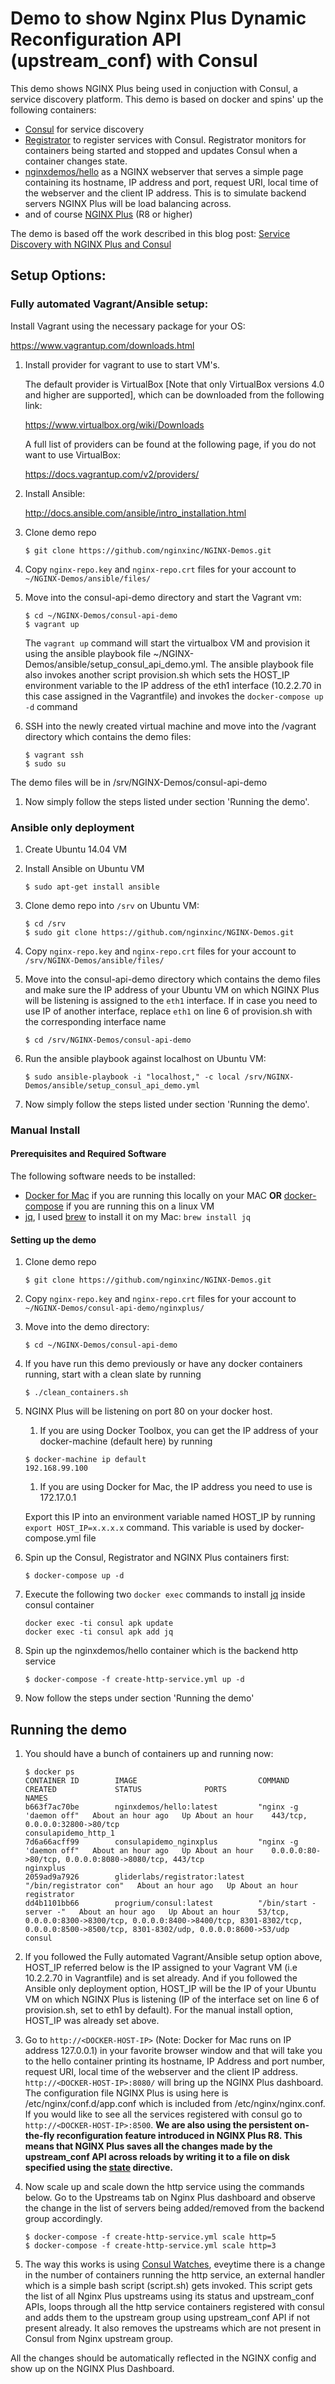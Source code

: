 # Demo to show Nginx Plus Dynamic Reconfiguration API (upstream_conf) with Consul

This demo shows NGINX Plus being used in conjuction with Consul, a service discovery platform. This demo is based on docker and spins'
up the following containers:

* [Consul](http://www.consul.io) for service discovery
* [Registrator](https://github.com/gliderlabs/registrator) to register services with Consul.  Registrator monitors for containers being started and stopped and updates Consul when a container changes state.
* [nginxdemos/hello](https://hub.docker.com/r/nginxdemos/hello/) as a NGINX webserver that serves a simple page containing its hostname, IP address and port, request URI, local time of the webserver and the client IP address. This is to simulate backend servers NGINX Plus will be load balancing across.
* and of course [NGINX Plus](http://www.nginx.com/products) (R8 or higher)

The demo is based off the work described in this blog post: [Service Discovery with NGINX Plus and Consul](https://www.nginx.com/blog/service-discovery-with-nginx-plus-and-consul/)
 
## Setup Options:

### Fully automated Vagrant/Ansible setup:

Install Vagrant using the necessary package for your OS:

https://www.vagrantup.com/downloads.html

1. Install provider for vagrant to use to start VM's.  

     The default provider is VirtualBox [Note that only VirtualBox versions 4.0 and higher are supported], which can be downloaded from the following link:

     https://www.virtualbox.org/wiki/Downloads

     A full list of providers can be found at the following page, if you do not want to use VirtualBox:

     https://docs.vagrantup.com/v2/providers/

1. Install Ansible:

     http://docs.ansible.com/ansible/intro_installation.html

1. Clone demo repo

     ```$ git clone https://github.com/nginxinc/NGINX-Demos.git```

1. Copy ```nginx-repo.key``` and ```nginx-repo.crt``` files for your account to ```~/NGINX-Demos/ansible/files/```

1. Move into the consul-api-demo directory and start the Vagrant vm:

     ```
     $ cd ~/NGINX-Demos/consul-api-demo
     $ vagrant up
     ```
     The ```vagrant up``` command will start the virtualbox VM and provision it using the ansible playbook file ~/NGINX-Demos/ansible/setup_consul_api_demo.yml. The ansible playbook file also invokes another script provision.sh which sets the HOST_IP environment variable to the IP address of the eth1 interface (10.2.2.70 in this case assigned in the Vagrantfile) and invokes the ```docker-compose up -d``` command

1. SSH into the newly created virtual machine and move into the /vagrant directory which contains the demo files:

     ```
     $ vagrant ssh
     $ sudo su
     ```
The demo files will be in /srv/NGINX-Demos/consul-api-demo

1. Now simply follow the steps listed under section 'Running the demo'.


### Ansible only deployment

1. Create Ubuntu 14.04 VM 

1. Install Ansible on Ubuntu VM

     ```
     $ sudo apt-get install ansible
     ```

1. Clone demo repo into ```/srv``` on Ubuntu VM:

     ```
     $ cd /srv
     $ sudo git clone https://github.com/nginxinc/NGINX-Demos.git
     ```

1. Copy ```nginx-repo.key``` and ```nginx-repo.crt``` files for your account to ```/srv/NGINX-Demos/ansible/files/```

1. Move into the consul-api-demo directory which contains the demo files and make sure the IP address of your Ubuntu VM on which NGINX Plus will be listening is assigned to the ```eth1``` interface. If in case you need to use IP of another interface, replace ```eth1``` on line 6 of provision.sh with the corresponding interface name
     ```
     $ cd /srv/NGINX-Demos/consul-api-demo
     ```

1. Run the ansible playbook against localhost on Ubuntu VM:

     ```
     $ sudo ansible-playbook -i "localhost," -c local /srv/NGINX-Demos/ansible/setup_consul_api_demo.yml
     ```

1. Now simply follow the steps listed under section 'Running the demo'.


### Manual Install

#### Prerequisites and Required Software

The following software needs to be installed:

* [Docker for Mac](https://www.docker.com/products/docker#/mac) if you are running this locally on your MAC **OR** [docker-compose](https://docs.docker.com/compose/install) if you are running this on a linux VM
* [jq](https://stedolan.github.io/jq/), I used [brew](http://brew.sh) to install it on my Mac: `brew install jq`

#### Setting up the demo
1. Clone demo repo

     ```$ git clone https://github.com/nginxinc/NGINX-Demos.git```

1. Copy ```nginx-repo.key``` and ```nginx-repo.crt``` files for your account to ```~/NGINX-Demos/consul-api-demo/nginxplus/```

1. Move into the demo directory:

     ```
     $ cd ~/NGINX-Demos/consul-api-demo
     ```

1. If you have run this demo previously or have any docker containers running, start with a clean slate by running
     ```
     $ ./clean_containers.sh
     ```

1. NGINX Plus will be listening on port 80 on your docker host.
     1. If you are using Docker Toolbox, you can get the IP address of your docker-machine (default here) by running 

     ```
     $ docker-machine ip default
     192.168.99.100
     ```
     1. If you are using Docker for Mac, the IP address you need to use is 172.17.0.1

   Export this IP into an environment variable named HOST_IP by running `export HOST_IP=x.x.x.x` command. This variable is used by docker-compose.yml file

1. Spin up the Consul, Registrator and NGINX Plus containers first: 

     ```
     $ docker-compose up -d
     ```

1. Execute the following two `docker exec` commands to install [jq](https://stedolan.github.io/jq/) inside consul container
     ```
     docker exec -ti consul apk update
     docker exec -ti consul apk add jq
     ```

1. Spin up the nginxdemos/hello container which is the backend http service
     ```
     $ docker-compose -f create-http-service.yml up -d
     ```

1. Now follow the steps under section 'Running the demo'

## Running the demo

1. You should have a bunch of containers up and running now:

     ```
     $ docker ps
     CONTAINER ID        IMAGE                           COMMAND                  CREATED             STATUS              PORTS                                                                                                                                NAMES
     b663f7ac70be        nginxdemos/hello:latest         "nginx -g 'daemon off"   About an hour ago   Up About an hour    443/tcp, 0.0.0.0:32800->80/tcp                                                                                                       consulapidemo_http_1
     7d6a66acff99        consulapidemo_nginxplus         "nginx -g 'daemon off"   About an hour ago   Up About an hour    0.0.0.0:80->80/tcp, 0.0.0.0:8080->8080/tcp, 443/tcp                                                                                  nginxplus
     2059ad9a7926        gliderlabs/registrator:latest   "/bin/registrator con"   About an hour ago   Up About an hour                                                                                                                                         registrator
     dd4b1101bb66        progrium/consul:latest          "/bin/start -server -"   About an hour ago   Up About an hour    53/tcp, 0.0.0.0:8300->8300/tcp, 0.0.0.0:8400->8400/tcp, 8301-8302/tcp, 0.0.0.0:8500->8500/tcp, 8301-8302/udp, 0.0.0.0:8600->53/udp   consul
     ```

1. If you followed the Fully automated Vagrant/Ansible setup option above, HOST_IP referred below is the IP assigned to your Vagrant VM (i.e 10.2.2.70 in Vagrantfile) and is set already. And if you followed the Ansible only deployment option, HOST_IP will be the IP of your Ubuntu VM on which NGINX Plus is listening (IP of the interface set on line 6 of provision.sh, set to eth1 by default). For the manual install option, HOST_IP was already set above.

1. Go to `http://<DOCKER-HOST-IP>` (Note: Docker for Mac runs on IP address 127.0.0.1) in your favorite browser window and that will take you to the hello container printing its hostname, IP Address and port number, request URI, local time of the webserver and the client IP address. `http://<DOCKER-HOST-IP>:8080/` will bring up the NGINX Plus dashboard. The configuration file NGINX Plus is using here is /etc/nginx/conf.d/app.conf which is included from /etc/nginx/nginx.conf. If you would like to see all the services registered with consul go to `http://<DOCKER-HOST-IP>:8500`. **We are also using the persistent on-the-fly reconfiguration feature introduced in NGINX Plus R8. This means that NGINX Plus saves all the changes made by the upstream_conf API across reloads by writing it to a file on disk specified using the [state](http://nginx.org/en/docs/http/ngx_http_upstream_module.html#state) directive.**

1. Now scale up and scale down the http service using the commands below. Go to the Upstreams tab on Nginx Plus dashboard and observe the change in the list of servers being added/removed from the backend group accordingly.
     ```
     $ docker-compose -f create-http-service.yml scale http=5
     $ docker-compose -f create-http-service.yml scale http=3
     ```

1. The way this works is using [Consul Watches](https://www.consul.io/docs/agent/watches.html), eveytime there is a change in the number of containers running the http service, an external handler which is a simple bash script (script.sh) gets invoked. This script gets the list of all Nginx Plus upstreams using its status and upstream_conf APIs, loops through all the http service containers registered with consul and adds them to the upstream group using upstream_conf API if not present already. It also removes the upstreams which are not present in Consul from Nginx upstream group. 

All the changes should be automatically reflected in the NGINX config and show up on the NGINX Plus Dashboard.
